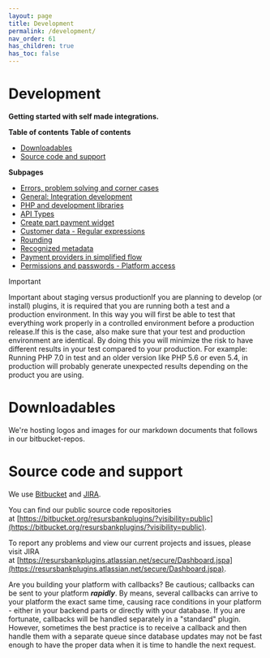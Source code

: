```yaml
---
layout: page
title: Development
permalink: /development/
nav_order: 61
has_children: true
has_toc: false
---
```



# Development 
**Getting started with self made integrations.**

**Table of contents**
**Table of contents**

- [Downloadables](#downloadables)
- [Source code and support](#source-code-and-support)

**Subpages**

- [Errors, problem solving and corner cases](/development/errorsproblemsolvingandcornercases/)
- [General: Integration development](/development/generalintegrationdevelopment/)
- [PHP and development libraries](/development/php-and-development-libraries/)
- [API Types](/development/api-types/)
- [Create part payment widget](/development/create-part-payment-widget/)
- [Customer data - Regular
  expressions](/development/customer-data---regular-expressions/)
- [Rounding](/development/rounding/)
- [Recognized metadata](/development/recognized-metadata/)
- [Payment providers in simplified
  flow](/development/payment-providers-in-simplified-flow/)
- [Permissions and passwords - Platform
  access](/development/permissions-and-passwords---platform-access/)

> [!IMPORTANT]
> Important about staging versus productionIf you are planning to
> develop (or install) plugins, it is required that you are running both
> a test and a production environment. In this way you will first be
> able to test that everything work properly in a controlled environment
> before a production release.If this is the case, also make sure that
> your test and production environment are identical. By doing this you
> will minimize the risk to have different results in your test compared
> to your production. For example: Running PHP 7.0 in test and an older
> version like PHP 5.6 or even 5.4, in production will probably generate
> unexpected results depending on the product you are using.

# Downloadables
We're hosting logos and images for our markdown documents
that follows in our bitbucket-repos.

# Source code and support
We
use [Bitbucket](https://bitbucket.org/resursbankplugins/?visibility=public)
and
[JIRA](https://resursbankplugins.atlassian.net/secure/Dashboard.jspa).

You can find our public source code repositories
at [https://bitbucket.org/resursbankplugins/?visibility=public](https://bitbucket.org/resursbankplugins/?visibility=public).

To report any problems and view our current projects and issues, please
visit JIRA
at [https://resursbankplugins.atlassian.net/secure/Dashboard.jspa](https://resursbankplugins.atlassian.net/secure/Dashboard.jspa).


Are you building your platform with callbacks? Be cautious; callbacks
can be sent to your platform ***rapidly***. By means, several callbacks
can arrive to your platform the exact same time, causing race conditions
in your platform - either in your backend parts or directly with your
database. If you are fortunate, callbacks will be handled separately in
a "standard" plugin. However, sometimes the best practice is to receive
a callback and then handle them with a separate queue since database
updates may not be fast enough to have the proper data when it is time
to handle the next request.

